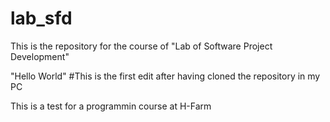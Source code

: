 # lab_sfd
This is the repository for the course of "Lab of Software Project Development"

"Hello World" #This is the first edit after having cloned the repository in my PC

This is a test for a programmin course at H-Farm
